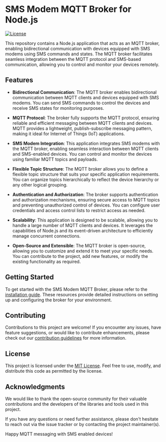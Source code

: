 # SMS Modem MQTT Broker for Node.js

[![License](https://img.shields.io/badge/License-MIT-blue.svg)](https://opensource.org/licenses/MIT)

This repository contains a Node.js application that acts as an MQTT broker, enabling bidirectional communication with devices equipped with SMS modems using SMS commands and states. The MQTT broker facilitates seamless integration between the MQTT protocol and SMS-based communication, allowing you to control and monitor your devices remotely.

## Features

- **Bidirectional Communication**: The MQTT broker enables bidirectional communication between MQTT clients and devices equipped with SMS modems. You can send SMS commands to control the devices and receive SMS states for monitoring purposes.

- **MQTT Protocol**: The broker fully supports the MQTT protocol, ensuring reliable and efficient messaging between MQTT clients and devices. MQTT provides a lightweight, publish-subscribe messaging pattern, making it ideal for Internet of Things (IoT) applications.

- **SMS Modem Integration**: This application integrates SMS modems with the MQTT broker, enabling seamless interaction between MQTT clients and SMS-enabled devices. You can control and monitor the devices using familiar MQTT topics and payloads.

- **Flexible Topic Structure**: The MQTT broker allows you to define a flexible topic structure that suits your specific application requirements. You can organize topics hierarchically to reflect the device hierarchy or any other logical grouping.

- **Authentication and Authorization**: The broker supports authentication and authorization mechanisms, ensuring secure access to MQTT topics and preventing unauthorized control of devices. You can configure user credentials and access control lists to restrict access as needed.

- **Scalability**: This application is designed to be scalable, allowing you to handle a large number of MQTT clients and devices. It leverages the capabilities of Node.js and its event-driven architecture to efficiently manage concurrent connections.

- **Open-Source and Extensible**: The MQTT broker is open-source, allowing you to customize and extend it to meet your specific needs. You can contribute to the project, add new features, or modify the existing functionality as required.

## Getting Started

To get started with the SMS Modem MQTT Broker, please refer to the [installation guide](docs/installation.md). These resources provide detailed instructions on setting up and configuring the broker for your environment.

## Contributing

Contributions to this project are welcome! If you encounter any issues, have feature suggestions, or would like to contribute enhancements, please check out our [contribution guidelines](CONTRIBUTING.md) for more information.

## License

This project is licensed under the [MIT License](LICENSE). Feel free to use, modify, and distribute this code as permitted by the license.

## Acknowledgments

We would like to thank the open-source community for their valuable contributions and the developers of the libraries and tools used in this project.

If you have any questions or need further assistance, please don't hesitate to reach out via the issue tracker or by contacting the project maintainer(s).

Happy MQTT messaging with SMS enabled devices!
